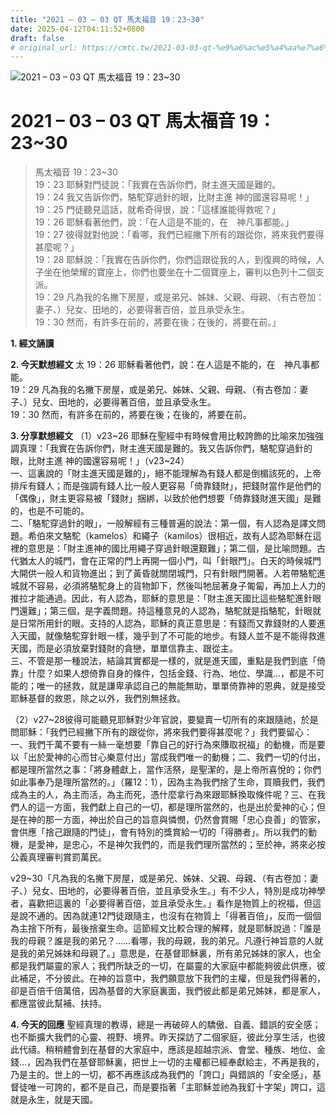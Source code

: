 ```yaml
---
title: "2021 – 03 – 03 QT 馬太福音 19：23~30"
date: 2025-04-12T04:11:52+0800
draft: false
# original_url: https://cmtc.tw/2021-03-03-qt-%e9%a6%ac%e5%a4%aa%e7%a6%8f%e9%9f%b3-19%ef%bc%9a2330
---
```


![2021 – 03 – 03 QT 馬太福音 19：23\~30](/images/qt.jpg   "2021 – 03 – 03 QT 馬太福音 19：23\~30")

# 2021 – 03 – 03 QT 馬太福音 19：23\~30

> 馬太福音 19：23\~30  
> 19：23 耶穌對門徒說：「我實在告訴你們，財主進天國是難的。  
> 19：24 我又告訴你們，駱駝穿過針的眼，比財主進 神的國還容易呢！」  
> 19：25 門徒聽見這話，就希奇得很，說：「這樣誰能得救呢？」  
> 19：26 耶穌看著他們，說：「在人這是不能的，在　神凡事都能。」  
> 19：27 彼得就對他說：「看哪，我們已經撇下所有的跟從你，將來我們要得甚麼呢？」  
> 19：28 耶穌說：「我實在告訴你們，你們這跟從我的人，到復興的時候，人子坐在他榮耀的寶座上，你們也要坐在十二個寶座上，審判以色列十二個支派。  
> 19：29 凡為我的名撇下房屋，或是弟兄、姊妹、父親、母親、（有古卷加：妻子、）兒女、田地的，必要得著百倍，並且承受永生。  
> 19：30 然而，有許多在前的，將要在後；在後的，將要在前。」

**1. 經文誦讀**

**2.  今天默想經文**
太 19：26 耶穌看著他們，說：在人這是不能的，在　神凡事都能。  
19：29 凡為我的名撇下房屋，或是弟兄、姊妹、父親、母親、（有古卷加：妻子、）兒女、田地的，必要得著百倍，並且承受永生。  
19：30 然而，有許多在前的，將要在後；在後的，將要在前。

**3. 分享默想經文**
（1）v23\~26 耶穌在聖經中有時候會用比較誇飾的比喻來加強強調真理：「我實在告訴你們，財主進天國是難的。我又告訴你們，駱駝穿過針的眼，比財主進 神的國還容易呢！」（v23\~24）  
一、這裏說的「財主進天國是難的」，絕不能理解為有錢人都是倒楣該死的，上帝排斥有錢人；而是強調有錢人比一般人更容易「倚靠錢財」，把錢財當作是他們的「偶像」，財主更容易被「錢財」捆綁，以致於他們想要「倚靠錢財進天國」是難的，也是不可能的。  
二、「駱駝穿過針的眼」，一般解經有三種普遍的說法：第一個，有人認為是譯文問題。希伯來文駱駝（kamelos）和繩子（kamilos）很相近，故有人認為耶穌在這裡的意思是：「財主進神的國比用繩子穿過針眼還艱難」；第二個，是比喻問題。古代猶太人的城門，會在正常的門上再開一個小門，叫「針眼門」。白天的時候城門大開供一般人和貨物進出；到了黃昏就關閉城門，只有針眼門開著。人若帶駱駝進城就不容易，必須將駱駝身上的貨物卸下，然後叫牠屈著身子匍匐，再加上人力的推拉才能通過。因此，有人認為，耶穌的意思是：「財主進天國比這些駱駝進針眼門還難」；第三個，是字義問題。持這種意見的人認為，駱駝就是指駱駝，針眼就是日常所用針的眼。支持的人認為，耶穌的真正意思是：有錢而又靠錢財的人要進入天國，就像駱駝穿針眼一樣，幾乎到了不可能的地步。有錢人並不是不能得救進天國，而是必須放棄對錢財的貪戀，單單信靠主、跟從主。  
三、不管是那一種說法，結論其實都是一樣的，就是進天國，重點是我們到底「倚靠」什麼？如果人想倚靠自身的條件，包括金錢、行為、地位、學識…，都是不可能的；唯一的拯救，就是謙卑承認自己的無能無助，單單倚靠神的恩典，就是接受耶穌基督的救恩，除之以外，我們別無拯救。

（2）v27\~28彼得可能聽見耶穌對少年官說，要變賣一切所有的來跟隨祂，於是問耶穌：「我們已經撇下所有的跟從你，將來我們要得甚麼呢？」我們要留心：一、我們千萬不要有一絲一毫想要「靠自己的好行為來賺取祝福」的動機，而是要以「出於愛神的心而甘心樂意付出」當成我們唯一的動機；二、我們一切的付出，都是理所當然之事：「將身體獻上，當作活祭，是聖潔的，是上帝所喜悅的；你們如此事奉乃是理所當然的。」（羅12：1），因為主為我們捨了生命，買贖我們，我們成為主的人，為主而活，為主而死，憑什麼拿行為來跟耶穌換取條件呢？三、在我們人的這一方面，我們獻上自己的一切，都是理所當然的，也是出於愛神的心；但是在神的那一方面，神出於自己的旨意與憐憫，仍然會賞賜「忠心良善」的管家，會供應「捨己跟隨的門徒」，會有特別的獎賞給一切的「得勝者」。所以我們的動機，是愛神，是忠心，不是神欠我們的，而是我們理所當然的；至於神，將來必按公義真理審判賞罰萬民。

v29\~30「凡為我的名撇下房屋，或是弟兄、姊妹、父親、母親、（有古卷加：妻子、）兒女、田地的，必要得著百倍，並且承受永生。」有不少人，特別是成功神學者，喜歡把這裏的「必要得著百倍，並且承受永生。」看作是物質上的祝福，但這是說不通的。因為就連12門徒跟隨主，也沒有在物質上「得著百倍」，反而一個個為主捨下所有，最後捨棄生命。這節經文比較合理的解釋，就是耶穌說過：「誰是我的母親？誰是我的弟兄？……看哪，我的母親，我的弟兄。凡遵行神旨意的人就是我的弟兄姊妹和母親了。」意思是，在基督耶穌裏，所有弟兄姊妹的家人，也全都是我們屬靈的家人；我們所缺乏的一切，在屬靈的大家庭中都能夠彼此供應，彼此補足，不分彼此。在神的旨意中，我們願意放下我們的主權，但是我們得著的，卻是百倍千倍萬倍，因為基督的大家庭裏面，我們彼此都是弟兄姊妹，都是家人，都應當彼此幫補、扶持。

**4. 今天的回應**
聖經真理的教導，總是一再破碎人的驕傲、自義、錯誤的安全感；也不斷擴大我們的心靈、視野、境界。昨天探訪了二個家庭，彼此分享生活，也彼此代禱。稍稍體會到在基督的大家庭中，應該是超越宗派、會堂、種族、地位、金錢…，因為我們在基督耶穌裏，把世上一切的主權都已經奉獻給主，不再是我的，乃是主的。世上的一切，都不再應該成為我們的「誇口」與錯誤的「安全感」，基督徒唯一可誇的，都不是自己，而是要指著「主耶穌並祂為我釘十字架」誇口，這就是永生，就是天國。
